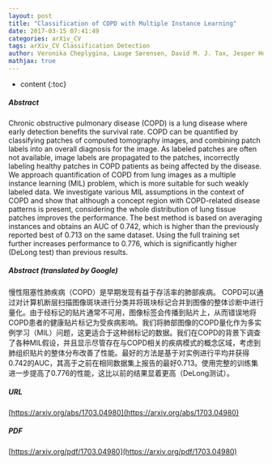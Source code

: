 ```yaml
---
layout: post
title: "Classification of COPD with Multiple Instance Learning"
date: 2017-03-15 07:41:49
categories: arXiv_CV
tags: arXiv_CV Classification Detection
author: Veronika Cheplygina, Lauge Sørensen, David M. J. Tax, Jesper Holst Pedersen, Marco Loog, Marleen de Bruijne
mathjax: true
---
```


* content
{:toc}

##### Abstract
Chronic obstructive pulmonary disease (COPD) is a lung disease where early detection benefits the survival rate. COPD can be quantified by classifying patches of computed tomography images, and combining patch labels into an overall diagnosis for the image. As labeled patches are often not available, image labels are propagated to the patches, incorrectly labeling healthy patches in COPD patients as being affected by the disease. We approach quantification of COPD from lung images as a multiple instance learning (MIL) problem, which is more suitable for such weakly labeled data. We investigate various MIL assumptions in the context of COPD and show that although a concept region with COPD-related disease patterns is present, considering the whole distribution of lung tissue patches improves the performance. The best method is based on averaging instances and obtains an AUC of 0.742, which is higher than the previously reported best of 0.713 on the same dataset. Using the full training set further increases performance to 0.776, which is significantly higher (DeLong test) than previous results.

##### Abstract (translated by Google)
慢性阻塞性肺疾病（COPD）是早期发现有益于存活率的肺部疾病。 COPD可以通过对计算机断层扫描图像斑块进行分类并将斑块标记合并到图像的整体诊断中进行量化。由于经标记的贴片通常不可用，图像标签会传播到贴片上，从而错误地将COPD患者的健康贴片标记为受疾病影响。我们将肺部图像的COPD量化作为多实例学习（MIL）问题，这更适合于这种弱标记的数据。我们在COPD的背景下调查了各种MIL假设，并且显示尽管存在与COPD相关的疾病模式的概念区域，考虑到肺组织贴片的整体分布改善了性能。最好的方法是基于对实例进行平均并获得0.742的AUC，其高于之前在相同数据集上报告的最好0.713。使用完整的训练集进一步提高了0.776的性能，这比以前的结果显着更高（DeLong测试）。

##### URL
[https://arxiv.org/abs/1703.04980](https://arxiv.org/abs/1703.04980)

##### PDF
[https://arxiv.org/pdf/1703.04980](https://arxiv.org/pdf/1703.04980)

